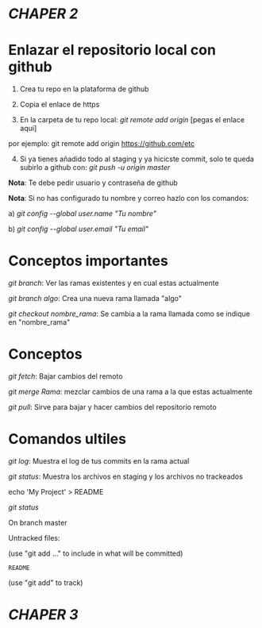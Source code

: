 _CHAPER 2_
=========================================================
Enlazar el repositorio local con github
=========================================================
1. Crea tu repo en la plataforma de github

2. Copia el enlace de https

3. En la carpeta de tu repo local: _git remote add origin_ [pegas el enlace aqui]

por ejemplo: git remote add origin https://github.com/etc

4. Si ya tienes añadido todo al staging y ya hicicste commit, solo te queda subirlo a github con: _git push -u origin master_

**Nota**: Te debe pedir usuario y contraseña de github

**Nota**: Si no has configurado tu nombre y correo hazlo con los comandos:

a) _git config --global user.name "Tu nombre"_

b) _git config --global user.email "Tu email"_

Conceptos importantes
==========================================================
_git branch_: Ver las ramas existentes y en cual estas actualmente

_git branch algo_: Crea una nueva rama llamada "algo"

_git checkout nombre_rama_:  Se cambia a la rama llamada como se indique en "nombre_rama"

Conceptos
=========================================================
_git fetch_: Bajar cambios del remoto

_git merge Rama_: mezclar cambios de una rama a la que estas actualmente

_git pull_: Sirve para bajar y hacer cambios del repositorio remoto

Comandos ultiles
=========================================================
_git log_: Muestra el log de tus commits en la rama actual

_git status_: Muestra los archivos en staging y los archivos no trackeados

echo 'My Project' > README

_git status_

On branch master

Untracked files:

  (use "git add <file>..." to include in what will be committed)

    README
    
(use "git add" to track)

_CHAPER 3_
=========================================================
